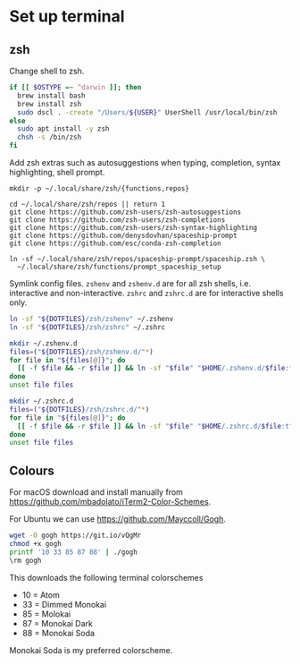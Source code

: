 Set up terminal
===============

zsh
---

Change shell to zsh.

```bash
if [[ $OSTYPE =~ ^darwin ]]; then
  brew install bash
  brew install zsh
  sudo dscl . -create "/Users/${USER}" UserShell /usr/local/bin/zsh
else
  sudo apt install -y zsh
  chsh -s /bin/zsh
fi
```

Add zsh extras such as autosuggestions when typing, completion, syntax
highlighting, shell prompt.

```
mkdir -p ~/.local/share/zsh/{functions,repos}

cd ~/.local/share/zsh/repos || return 1
git clone https://github.com/zsh-users/zsh-autosuggestions
git clone https://github.com/zsh-users/zsh-completions
git clone https://github.com/zsh-users/zsh-syntax-highlighting
git clone https://github.com/denysdovhan/spaceship-prompt
git clone https://github.com/esc/conda-zsh-completion

ln -sf ~/.local/share/zsh/repos/spaceship-prompt/spaceship.zsh \
  ~/.local/share/zsh/functions/prompt_spaceship_setup
```

Symlink config files. `zshenv` and `zshenv.d` are for all zsh shells, i.e. interactive and non-interactive. `zshrc` and `zshrc.d` are for interactive shells only.

```bash
ln -sf "${DOTFILES}/zsh/zshenv" ~/.zshenv
ln -sf "${DOTFILES}/zsh/zshrc" ~/.zshrc

mkdir ~/.zshenv.d
files=("${DOTFILES}/zsh/zshenv.d/"*)
for file in "${files[@]}"; do
  [[ -f $file && -r $file ]] && ln -sf "$file" "$HOME/.zshenv.d/$file:t"
done
unset file files

mkdir ~/.zshrc.d
files=("${DOTFILES}/zsh/zshrc.d/"*)
for file in "${files[@]}"; do
  [[ -f $file && -r $file ]] && ln -sf "$file" "$HOME/.zshrc.d/$file:t"
done
unset file files
```

Colours
-------

For macOS download and install manually from https://github.com/mbadolato/iTerm2-Color-Schemes.

For Ubuntu we can use https://github.com/Mayccoll/Gogh.
```bash
wget -O gogh https://git.io/vQgMr
chmod +x gogh
printf '10 33 85 87 88' | ./gogh
\rm gogh
```

This downloads the following terminal colorschemes

- 10 = Atom
- 33 = Dimmed Monokai
- 85 = Molokai
- 87 = Monokai Dark
- 88 = Monokai Soda

Monokai Soda is my preferred colorscheme.
